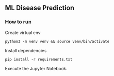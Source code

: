 ## ML Disease Prediction

### How to run
Create virtual env
```
python3 -m venv venv && source venv/bin/activate
```

Install dependencies
```
pip install -r requirements.txt
```

Execute the Jupyter Notebook.
